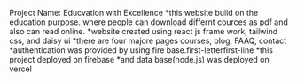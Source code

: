 Project Name: Educvation with Excellence
*this website build on the education purpose. where people can download differnt cources as pdf and also can read online.
*website created using react js frame work, tailwind css, and daisy ui
*there are four majore pages courses, blog, FAAQ, contact
*authentication was provided by using fire base.first-letterfirst-line
*this project deployed on firebase
*and data base(node.js) was deployed on vercel